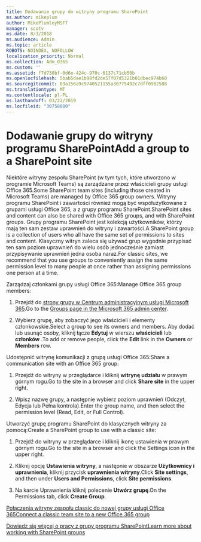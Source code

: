 ```yaml
---
title: Dodawanie grupy do witryny programu SharePoint
ms.author: mikeplum
author: MikePlumleyMSFT
manager: scotv
ms.date: 8/3/2018
ms.audience: Admin
ms.topic: article
ROBOTS: NOINDEX, NOFOLLOW
localization_priority: Normal
ms.collection: Adm_O365
ms.custom: ''
ms.assetid: f7d730bf-0d6e-424c-970c-6137c71cb50b
ms.openlocfilehash: 5bab5dae1b98fd2de57f07d5321b01dbec974b60
ms.sourcegitcommit: 03a156a9c9740521155a30775492c7dff0982588
ms.translationtype: MT
ms.contentlocale: pl-PL
ms.lasthandoff: 03/22/2019
ms.locfileid: "30758080"
---
```

# <a name="add-a-group-to-a-sharepoint-site"></a><span data-ttu-id="6a114-102">Dodawanie grupy do witryny programu SharePoint</span><span class="sxs-lookup"><span data-stu-id="6a114-102">Add a group to a SharePoint site</span></span>

<span data-ttu-id="6a114-103">Niektóre witryny zespołu SharePoint (w tym tych, które utworzono w programie Microsoft Teams) są zarządzane przez właścicieli grupy usługi Office 365.</span><span class="sxs-lookup"><span data-stu-id="6a114-103">Some SharePoint team sites (including those created in Microsoft Teams) are managed by Office 365 group owners.</span></span> <span data-ttu-id="6a114-104">Witryny programu SharePoint i zawartości również mogą być współużytkowane z grupami usługi Office 365, a z grupy programu SharePoint.</span><span class="sxs-lookup"><span data-stu-id="6a114-104">SharePoint sites and content can also be shared with Office 365 groups, and with SharePoint groups.</span></span> <span data-ttu-id="6a114-105">Grupy programu SharePoint jest kolekcją użytkowników, którzy mają ten sam zestaw uprawnień do witryny i zawartości.</span><span class="sxs-lookup"><span data-stu-id="6a114-105">A SharePoint group is a collection of users who all have the same set of permissions to sites and content.</span></span> <span data-ttu-id="6a114-106">Klasyczny witryn zaleca się używać grup wygodnie przypisać ten sam poziom uprawnień do wielu osób jednocześnie zamiast przypisywanie uprawnień jedna osoba naraz.</span><span class="sxs-lookup"><span data-stu-id="6a114-106">For classic sites, we recommend that you use groups to conveniently assign the same permission level to many people at once rather than assigning permissions one person at a time.</span></span>
  
<span data-ttu-id="6a114-107">Zarządzaj członkami grupy usługi Office 365:</span><span class="sxs-lookup"><span data-stu-id="6a114-107">Manage Office 365 group members:</span></span>
  
1. <span data-ttu-id="6a114-108">Przejdź do [strony grupy w Centrum administracyjnym usługi Microsoft 365](https://portal.office.com/adminportal/home#/groups).</span><span class="sxs-lookup"><span data-stu-id="6a114-108">Go to the [Groups page in the Microsoft 365 admin center](https://portal.office.com/adminportal/home#/groups).</span></span>
    
2. <span data-ttu-id="6a114-109">Wybierz grupę, aby zobaczyć jego właścicieli i elementy członkowskie.</span><span class="sxs-lookup"><span data-stu-id="6a114-109">Select a group to see its owners and members.</span></span> <span data-ttu-id="6a114-110">Aby dodać lub usunąć osoby, kliknij łącze **Edytuj** w wierszu **właścicieli** lub **członków** .</span><span class="sxs-lookup"><span data-stu-id="6a114-110">To add or remove people, click the **Edit** link in the **Owners** or **Members** row.</span></span> 
    
<span data-ttu-id="6a114-111">Udostępnić witrynę komunikacji z grupą usługi Office 365:</span><span class="sxs-lookup"><span data-stu-id="6a114-111">Share a communication site with an Office 365 group:</span></span>
  
1. <span data-ttu-id="6a114-112">Przejdź do witryny w przeglądarce i kliknij **witrynę udziału** w prawym górnym rogu.</span><span class="sxs-lookup"><span data-stu-id="6a114-112">Go to the site in a browser and click **Share site** in the upper right.</span></span> 
    
2. <span data-ttu-id="6a114-113">Wpisz nazwę grupy, a następnie wybierz poziom uprawnień (Odczyt, Edycja lub Pełna kontrola).</span><span class="sxs-lookup"><span data-stu-id="6a114-113">Enter the group name, and then select the permission level (Read, Edit, or Full Control).</span></span>
    
<span data-ttu-id="6a114-114">Utworzyć grupę programu SharePoint do klasycznych witryny za pomocą:</span><span class="sxs-lookup"><span data-stu-id="6a114-114">Create a SharePoint group to use with a classic site:</span></span>
  
1. <span data-ttu-id="6a114-115">Przejdź do witryny w przeglądarce i kliknij ikonę ustawienia w prawym górnym rogu.</span><span class="sxs-lookup"><span data-stu-id="6a114-115">Go to the site in a browser and click the Settings icon in the upper right.</span></span>
    
2. <span data-ttu-id="6a114-116">Kliknij opcję **Ustawienia witryny**, a następnie w obszarze **Użytkownicy i uprawnienia**, kliknij przycisk **uprawnienia witryny**.</span><span class="sxs-lookup"><span data-stu-id="6a114-116">Click **Site settings**, and then under **Users and Permissions**, click **Site permissions**.</span></span>
    
3. <span data-ttu-id="6a114-117">Na karcie Uprawnienia kliknij polecenie **Utwórz grupę**.</span><span class="sxs-lookup"><span data-stu-id="6a114-117">On the Permissions tab, click **Create Group**.</span></span>
    
[<span data-ttu-id="6a114-118">Połączenia witryny zespołu classic do nowej grupy usługi Office 365</span><span class="sxs-lookup"><span data-stu-id="6a114-118">Connect a classic team site to a new Office 365 group</span></span>](https://go.microsoft.com/fwlink/?linkid=2008654)
  
[<span data-ttu-id="6a114-119">Dowiedz się więcej o pracy z grupy programu SharePoint</span><span class="sxs-lookup"><span data-stu-id="6a114-119">Learn more about working with SharePoint groups</span></span>](https://go.microsoft.com/fwlink/?linkid=874658)
  

